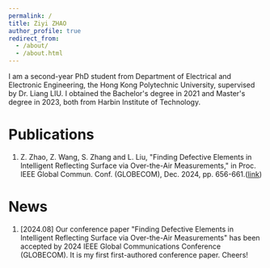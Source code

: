 ```yaml
---
permalink: /
title: Ziyi ZHAO
author_profile: true
redirect_from: 
  - /about/
  - /about.html
---
```


I am a second-year PhD student from Department of Electrical and Electronic Engineering, the Hong Kong Polytechnic University, supervised by Dr. Liang LIU. I obtained the Bachelor's degree in 2021 and Master's degree in 2023, both from Harbin Institute of Technology.

Publications
=====
1. Z. Zhao, Z. Wang, S. Zhang and L. Liu, "Finding Defective Elements in Intelligent Reflecting Surface via Over-the-Air Measurements," in Proc. IEEE Global Commun. Conf. (GLOBECOM), Dec. 2024, pp. 656-661.([link](https://ieeexplore.ieee.org/document/10901577))

News
======
1. [2024.08] Our conference paper "Finding Defective Elements in Intelligent Reflecting Surface via Over-the-Air Measurements" has been accepted by 2024 IEEE Global Communications Conference (GLOBECOM). It is my first first-authored conference paper. Cheers!
